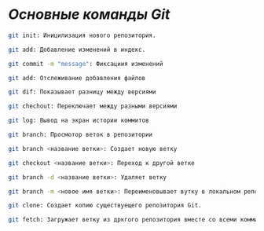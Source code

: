 # ***Основные команды Git***

```sh
git init: Иницилизация нового репозитория.
```

```sh
git add: Добавление изменений в индекс.
```
```sh
git commit -m "message": Фиксациия изменений
```
```sh
git add: Отслеживание добавления файлов
```
```sh
git dif: Показывает разницу между версиями
```
```sh
git chechout: Переключает между разными версиями
```
```sh
git log: Вывод на экран истории коммитов
```
```sh
git branch: Просмотор веток в репозитории
```
```sh
git branch <название ветки>: Создает новую ветку 
```
```sh
git checkout <название ветки>: Переход к другой ветке 
```
```sh
git branch -d <название ветки>: Удаляет ветку 
```
```sh
git branch -m <новое имя ветки>: Переименовывает вутку в локальном репозитории  
```
```sh
git clone: Создает копию существуещего репозитория Git. 
```
```sh
git fetch: Загружает ветку из дркгого репозитория вместе со всеми коммитами и файлами 
```
